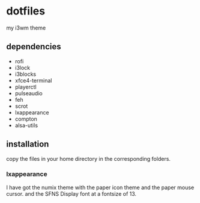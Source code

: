 # dotfiles
my i3wm theme

## dependencies
* rofi
* i3lock
* i3blocks
* xfce4-terminal
* playerctl
* pulseaudio
* feh
* scrot
* lxappearance
* compton
* alsa-utils

## installation
copy the files in your home directory in the corresponding folders.

### lxappearance
I have got the numix theme with the paper icon theme and the paper mouse cursor. and the SFNS Display font at a fontsize of 13.

